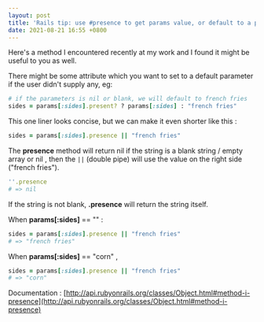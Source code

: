 ```yaml
---
layout: post
title: 'Rails tip: use #presence to get params value, or default to a preset value'
date: 2021-08-21 16:55 +0800
---
```


Here's a method I encountered recently at my work and I found it might be useful to you as well.


There might be some attribute which you want to set to a default parameter if the user didn't supply any, eg:

```ruby
# if the parameters is nil or blank, we will default to french fries
sides = params[:sides].present? ? params[:sides] : "french fries"
```



This one liner looks concise, but we can make it even shorter like this :

```ruby
sides = params[:sides].presence || "french fries"
```



The **presence** method will return nil if the string is a blank string / empty array or nil , then the `||` (double pipe) will use the value on the right side ("french fries").

```ruby
''.presence
# => nil
```



If the string is not blank, **.presence** will return the string itself.



When **params[:sides]** == ""  :

```ruby
sides = params[:sides].presence || "french fries"
# => "french fries"
```



When **params[:sides]** == "corn" , 

```ruby
sides = params[:sides].presence || "french fries"
# => "corn"
```



Documentation : [http://api.rubyonrails.org/classes/Object.html#method-i-presence](http://api.rubyonrails.org/classes/Object.html#method-i-presence)

<script async data-uid="4776ba93ea" src="https://rubyyagi.ck.page/4776ba93ea/index.js"></script>


